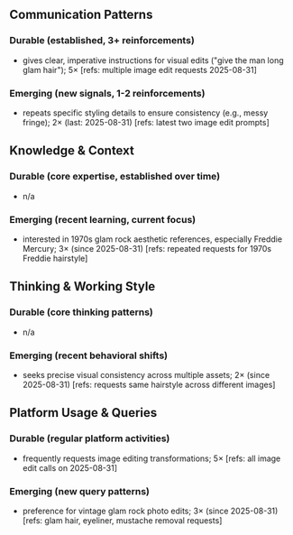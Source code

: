## Communication Patterns
### Durable (established, 3+ reinforcements)
- gives clear, imperative instructions for visual edits ("give the man long glam hair"); 5× [refs: multiple image edit requests 2025-08-31]

### Emerging (new signals, 1-2 reinforcements)
- repeats specific styling details to ensure consistency (e.g., messy fringe); 2× (last: 2025-08-31) [refs: latest two image edit prompts]

## Knowledge & Context
### Durable (core expertise, established over time)
- n/a

### Emerging (recent learning, current focus)
- interested in 1970s glam rock aesthetic references, especially Freddie Mercury; 3× (since 2025-08-31) [refs: repeated requests for 1970s Freddie hairstyle]

## Thinking & Working Style
### Durable (core thinking patterns)
- n/a

### Emerging (recent behavioral shifts)
- seeks precise visual consistency across multiple assets; 2× (since 2025-08-31) [refs: requests same hairstyle across different images]

## Platform Usage & Queries
### Durable (regular platform activities)
- frequently requests image editing transformations; 5× [refs: all image edit calls on 2025-08-31]

### Emerging (new query patterns)
- preference for vintage glam rock photo edits; 3× (since 2025-08-31) [refs: glam hair, eyeliner, mustache removal requests]
